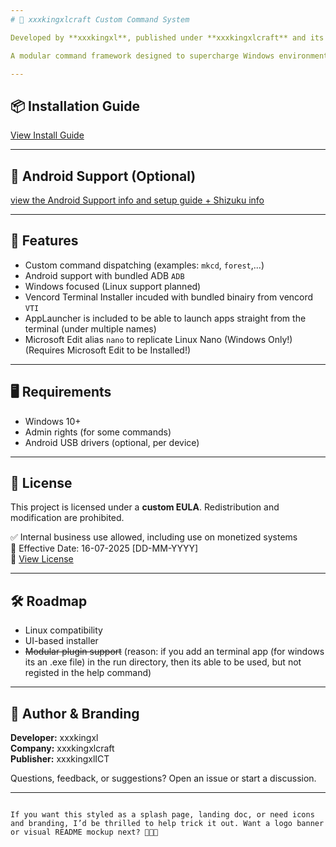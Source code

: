 ```yaml
---
# 🚀 xxxkingxlcraft Custom Command System

Developed by **xxxkingxl**, published under **xxxkingxlcraft** and its sub-brand **xxxkingxlICT**.

A modular command framework designed to supercharge Windows environments with powerfull automation and optional Android device support via ADB — which is fully bundled. Free to use for personal and internal business systems (non-redistributable).

---
```


## 📦 Installation Guide
[View Install Guide](install_Guide.md)

---

## 📱 Android Support (Optional)
[view the Android Support info and setup guide + Shizuku info](Andoid_Support-ADB.md)


---


## 🧰 Features

- Custom command dispatching (examples: `mkcd`, `forest`,...)
- Android support with bundled ADB `ADB`
- Windows focused (Linux support planned)
- Vencord Terminal Installer incuded with bundled binairy from vencord `VTI`
- AppLauncher is included to be able to launch apps straight from the terminal (under multiple names)
- Microsoft Edit alias `nano` to replicate Linux Nano (Windows Only!) (Requires Microsoft Edit to be Installed!)

---

## 🖥️ Requirements

- Windows 10+
- Admin rights (for some commands)
- Android USB drivers (optional, per device)

---

## 📄 License

This project is licensed under a **custom EULA**. Redistribution and modification are prohibited.

✅ Internal business use allowed, including use on monetized systems  
📅 Effective Date: 16-07-2025 [DD-MM-YYYY]  
📜 [View License](LICENSE.md)

---

## 🛠️ Roadmap

- Linux compatibility
- UI-based installer
- ~~Modular plugin support~~ (reason: if you add an terminal app (for windows its an .exe file) in the run directory, then its able to be used, but not registed in the help command)

---

## 💬 Author & Branding

**Developer:** xxxkingxl  
**Company:** xxxkingxlcraft  
**Publisher:** xxxkingxlICT

Questions, feedback, or suggestions? Open an issue or start a discussion.

---
```

If you want this styled as a splash page, landing doc, or need icons and branding, I’d be thrilled to help trick it out. Want a logo banner or visual README mockup next? 🧑‍💻🔥
